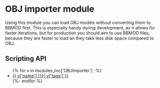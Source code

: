 # OBJ importer module
Using this module you can load OBJ models without converting them to BBMOD first.
This is especially handy during development, as it allows for faster iterations,
but for production you should aim to use BBMOD files, because they are faster to
load an they take less disk space compared to OBJ.

## Scripting API
<ul>
{% for v in modules_toc['OBJImporter'] -%}
    <li><a href="{{ v['name'] }}.html">{{ v['name'] }}{{ v['tags'] }}</a></li>
{%- endfor %}
</ul>
